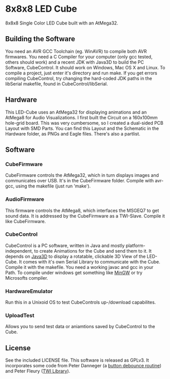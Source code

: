 # 8x8x8 LED Cube

8x8x8 Single Color LED Cube built with an AtMega32.

## Building the Software

You need an AVR GCC Toolchain (eg. WinAVR) to compile both AVR firmwares. You need a C Compiler for your computer (only gcc tested, others should work) and a recent JDK with Java3D to build the PC Software, CubeControl. It should work on Windows, Mac OS X and Linux. To compile a project, just enter it's directory and run make. If you get errors compiling CubeControl, try changing the hard-coded JDK paths in the libSerial makefile, found in CubeControl/libSerial.

## Hardware

This LED-Cube uses an AtMega32 for displaying animations and an AtMega8 for Audio Visualizations. I first built the Circuit on a 160x100mm hole-grid board. This was very cumbersome, so I created a dual-sided PCB Layout with SMD Parts. You can find this Layout and the Schematic in the Hardware folder, as PNGs and Eagle files. There's also a partlist.

## Software

### CubeFirmware

CubeFirmware controls the AtMega32, which in turn displays images and communicates over USB. It's in the CubeFirmware folder. Compile with avr-gcc, using the makefile (just run 'make').

### AudioFirmware

This firmware controls the AtMega8, which interfaces the MSGEQ7 to get sound data. It is addressed by the CubeFirmware as a TWI-Slave. Compile it like CubeFirmware.

### CubeControl

CubeControl is a PC software, written in Java and mostly platform-independent, to create Animations for the Cube and send them to it. It depends on [Java3D](http://www.oracle.com/technetwork/java/javase/tech/index-jsp-138252.html) to display a rotatable, clickable 3D View of the LED-Cube. It comes with it's own Serial Library to communicate with the Cube. Compile it with the makefile. You need a working javac and gcc in your Path. To compile under windows get something like [MinGW](http://www.mingw.org/) or try Microsofts compiler.

### HardwareEmulator

Run this in a Unixoid OS to test CubeControls up-/download capabilites.

### UploadTest

Allows you to send test data or aniamtions saved by CubeControl to the Cube.

## License

See the included LICENSE file. This software is released as GPLv3. It incorporates some code from Peter Danneger (a [button debounce routine](http://www.mikrocontroller.net/articles/Entprellung#Debounce-Makro_von_Peter_Dannegger)) and Peter Fleury ([TWI Library](http://homepage.hispeed.ch/peterfleury/avr-software.html)).